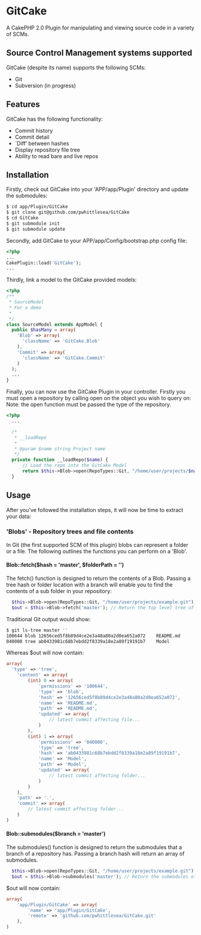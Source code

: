 GitCake
=======

A CakePHP 2.0 Plugin for manipulating and viewing source code in a variety of SCMs.

Source Control Management systems supported
--------

GitCake (despite its name) supports the following SCMs:
* Git
* Subversion (in progress)

Features
--------

GitCake has the following functionality:
* Commit history
* Commit detail
* `Diff’ between hashes
* Display repository file tree
* Ability to read bare and live repos

Installation
-----

Firstly, check out GitCake into your 'APP/app/Plugin' directory and update the submodules:
```bash
$ cd app/Plugin/GitCake
$ git clone git@github.com/pwhittlesea/GitCake
$ cd GitCake
$ git submodule init
$ git submodule update
```
Secondly, add GitCake to your APP/app/Config/bootstrap.php config file:
```php
<?php
...
CakePlugin::load('GitCake');
...
```
Thirdly, link a model to the GitCake provided models:
```php
<?php
/**
 * SourceModel
 * For a demo
 *
 */
class SourceModel extends AppModel {
  public $hasMany = array(
    'Blob' => array(
      'className' => 'GitCake.Blob'
    ),
    'Commit' => array(
      'className' => 'GitCake.Commit'
    )
  );
  ...
}
```
Finally, you can now use the GitCake Plugin in your controller. Firstly you must open a repository by calling open on the object you wish to query on:
Note: the open function must be passed the type of the repository.
```php
<?php
  ...

  /*
   * __loadRepo
   *
   * @param $name string Project name
   */
  private function __loadRepo($name) {
      // Load the repo into the GitCake Model
      return $this->Blob->open(RepoTypes::Git, "/home/user/projects/$name.git");
  }
```

Usage
-----

After you've followed the installation steps, it will now be time to extract your data:

### 'Blobs' - Repository trees and file contents
In Git (the first supported SCM of this plugin) blobs can represent a folder or a file.
The following outlines the functions you can perform on a 'Blob'.

#### Blob::fetch($hash = 'master', $folderPath = '')
The fetch() function is designed to return the contents of a Blob. Passing a tree hash or folder location with a branch will enable you to find the contents of a sub folder in your repository:
```php
  $this->Blob->open(RepoTypes::Git, "/home/user/projects/example.git");
  $out = $this->Blob->fetch('master'); // Return the top level tree of a repo
```
Traditional Git output would show:
```bash
$ git ls-tree master ''
100644 blob 12656ced5f8b89d4ce2e3a48a80a2d0ea652a072	README.md
040000 tree ab0433981c68b7ebdd2f8339a18e2a89f19191b7	Model
```
Whereas $out will now contain:
```php
array(
  'type' => 'tree',
	'content' => array(
		(int) 0 => array(
			'permissions' => '100644',
			'type' => 'blob',
			'hash' => '12656ced5f8b89d4ce2e3a48a80a2d0ea652a072',
			'name' => 'README.md',
			'path' => 'README.md',
			'updated' => array(
				// latest commit affecting file...
			)
		),
		(int) 1 => array(
			'permissions' => '040000',
			'type' => 'tree',
			'hash' => 'ab0433981c68b7ebdd2f8339a18e2a89f19191b7',
			'name' => 'Model',
			'path' => 'Model',
			'updated' => array(
				// latest commit affecting folder...
			)
		)
	),
	'path' => '.',
	'commit' => array(
		// latest commit affecting folder...
	)
)
```
#### Blob::submodules($branch = 'master')
The submodules() function is designed to return the submodules that a branch of a repository has. Passing a branch hash will return an array of submodules.
```php
  $this->Blob->open(RepoTypes::Git, "/home/user/projects/example.git");
  $out = $this->Blob->submodules('master'); // Return the submodules of master
```
$out will now contain:
```php
array(
	'app/Plugin/GitCake' => array(
		'name' => 'app/Plugin/GitCake',
		'remote' => 'github.com/pwhittlesea/GitCake.git'
	),
)